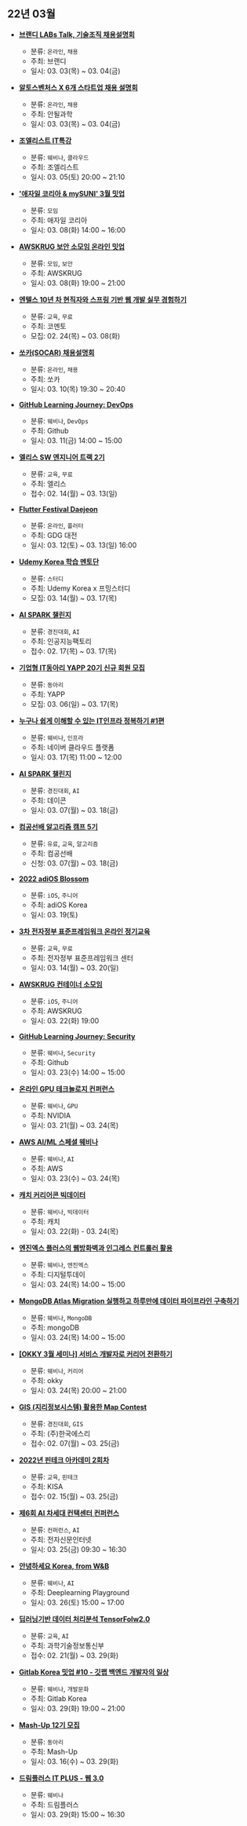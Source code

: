 ## 22년 03월
- __[브랜디 LABs Talk, 기술조직 채용설명회](https://www.wanted.co.kr/events/brandi)__
  - 분류: `온라인`, `채용`
  - 주최: 브랜디
  - 일시: 03. 03(목) ~ 03. 04(금)

- __[알토스벤처스 X 6개 스타트업 채용 설명회](https://okky.kr/article/1167018)__
  - 분류: `온라인`, `채용`
  - 주최: 안될과학
  - 일시: 03. 03(목) ~ 03. 04(금)
- __[조엘리스트 IT특강](https://docs.google.com/forms/d/e/1FAIpQLScriVEYeUE2nyp4FIKhWg-VTt_BqQIqXlcq6R2sZf5f_RKKsg/viewform)__
  - 분류: `웨비나`, `클라우드`
  - 주최: 조엘리스트
  - 일시: 03. 05(토) 20:00 ~ 21:10
- __['애자일 코리아 & mySUNI' 3월 밋업](https://festa.io/events/2134)__
  - 분류: `모임`
  - 주최: 애자일 코리아
  - 일시: 03. 08(화) 14:00 ~ 16:00
- __[AWSKRUG 보안 소모임 온라인 밋업](https://www.meetup.com/ko-KR/awskrug/events/284014515)__
  - 분류: `모임`, `보안`
  - 주최: AWSKRUG
  - 일시: 03. 08(화) 19:00 ~ 21:00
- __[엔텔스 10년 차 현직자와 스프링 기반 웹 개발 실무 경험하기](https://comento.kr/edu/learn/ITSW/%EC%9B%B9%EA%B0%9C%EB%B0%9C-G1770)__
  - 분류: `교육`, `무료`
  - 주최: 코멘토
  - 모집: 02. 24(목) ~ 03. 08(화)
- __[쏘카(SOCAR) 채용설명회](https://www.wanted.co.kr/events/socar)__
  - 분류: `온라인`, `채용`
  - 주최: 쏘카
  - 일시: 03. 10(목) 19:30 ~ 20:40
- __[GitHub Learning Journey: DevOps](https://resources.github.com/webcasts/kr-DevOps-Security/)__
  - 분류: `웨비나`, `DevOps`
  - 주최: Github
  - 일시: 03. 11(금) 14:00 ~ 15:00
- __[엘리스 SW 엔지니어 트랙 2기](https://festa.io/events/2127)__
  - 분류: `교육`, `무료`
  - 주최: 엘리스
  - 접수: 02. 14(월) ~ 03. 13(일)
- __[Flutter Festival Daejeon](https://festa.io/events/2150)__
  - 분류: `온라인`, `플러터`
  - 주최: GDG 대전
  - 일시: 03. 12(토) ~ 03. 13(일) 16:00
- __[Udemy Korea 학습 멘토단](https://applymentor.pming.kr/)__
  - 분류: `스터디`
  - 주최: Udemy Korea x 프밍스터디
  - 모집: 03. 14(월) ~ 03. 17(목)
- __[AI SPARK 챌린지](https://aifactory.notion.site/3-AI-SPARK-08f0d419637b4536a8949c13af375a10)__
  - 분류: `경진대회`, `AI`
  - 주최: 인공지능팩토리
  - 접수: 02. 17(목) ~ 03. 17(목)
- __[기업형 IT동아리 YAPP 20기 신규 회원 모집](https://www.yapp.co.kr)__
  - 분류: `동아리`
  - 주최: YAPP
  - 모집: 03. 06(일) ~ 03. 17(목)
- __[누구나 쉽게 이해할 수 있는 IT인프라 정복하기 #1편](https://festa.io/events/2157)__
  - 분류: `웨비나`, `인프라`
  - 주최: 네이버 클라우드 플랫폼
  - 일시: 03. 17(목) 11:00 ~ 12:00
- __[AI SPARK 챌린지](https://dacon.io/competitions/official/235876/overview/description)__
  - 분류: `경진대회`, `AI`
  - 주최: 데이콘
  - 일시: 03. 07(월) ~ 03. 18(금)
- __[컴공선배 알고리즘 캠프 5기](https://algorithmcamp.oopy.io/)__
  - 분류: `유료`, `교육`, `알고리즘`
  - 주최: 컴공선배
  - 신청: 03. 07(월) ~ 03. 18(금)
- __[2022 adiOS Blossom](https://festa.io/events/2121)__
  - 분류: `iOS`, `주니어`
  - 주최: adiOS Korea
  - 일시: 03. 19(토)
- __[3차 전자정부 표준프레임워크 온라인 정기교육](https://onoffmix.com/event/252178)__
  - 분류: `교육`, `무료`
  - 주최: 전자정부 표준프레임워크 센터
  - 일시: 03. 14(월) ~ 03. 20(일)
- __[AWSKRUG 컨테이너 소모임](https://www.meetup.com/awskrug/events/284399611/)__
  - 분류: `iOS`, `주니어`
  - 주최: AWSKRUG
  - 일시: 03. 22(화) 19:00
- __[GitHub Learning Journey: Security](https://resources.github.com/webcasts/kr-DevOps-Security/)__
  - 분류: `웨비나`, `Security`
  - 주최: Github
  - 일시: 03. 23(수) 14:00 ~ 15:00
- __[온라인 GPU 테크놀로지 컨퍼런스](https://www.nvidia.com/ko-kr/gtc/training/?ncid=ref-inpa-667470)__
  - 분류: `웨비나`, `GPU`
  - 주최: NVIDIA
  - 일시: 03. 21(월) ~ 03. 24(목)
- __[AWS AI/ML 스페셜 웨비나](https://pages.awscloud.com/aiml-special-webinar-kr-reg.html)__
  - 분류: `웨비나`, `AI`
  - 주최: AWS
  - 일시: 03. 23(수) ~ 03. 24(목)
- __[캐치 커리어콘 빅데이터](https://www.catch.co.kr/CatchCafe/CareerCon/2)__
  - 분류: `웨비나`, `빅데이터`
  - 주최: 캐치
  - 일시: 03. 22(화) - 03. 24(목)
- __[엔진엑스 플러스의 웹방화벽과 인그레스 컨트롤러 활용](https://docs.google.com/forms/d/e/1FAIpQLSdIVd6z9pDGB46ij_c72xRjG61H2lEspP14raRnzKIWYT2Byg/viewform)__
  - 분류: `웨비나`, `엔진엑스`
  - 주최: 디지털투데이
  - 일시: 03. 24(목) 14:00 ~ 15:00
- __[MongoDB Atlas Migration 실행하고 하루만에 데이터 파이프라인 구축하기](https://events.mongodb.com/teamspartaatlascustomerstorykr)__
  - 분류: `웨비나`, `MongoDB`
  - 주최: mongoDB
  - 일시: 03. 24(목) 14:00 ~ 15:00
- __[[OKKY 3월 세미나] 서비스 개발자로 커리어 전환하기](https://okky.kr/article/1178766)__
  - 분류: `웨비나`, `커리어`
  - 주최: okky
  - 일시: 03. 24(목) 20:00 ~ 21:00
- __[GIS (지리정보시스템) 활용한 Map Contest](https://www.esrikr.com/)__
  - 분류: `경진대회`, `GIS`
  - 주최: (주)한국에스리
  - 접수: 02. 07(월) ~ 03. 25(금)
- __[2022년 핀테크 아카데미 2회차](https://docs.google.com/forms/d/e/1FAIpQLSdMxLqqsJi09FaOacYl17hf_QPxanrJXoDx9cGXOlRph4jHCQ/viewform)__
  - 분류: `교육`, `핀테크`
  - 주최: KISA
  - 접수: 02. 15(월) ~ 03. 25(금)
- __[제6회 AI 차세대 컨택센터 컨퍼런스](https://conference.etnews.com/conf_info.html?uid=198)__
  - 분류: `컨퍼런스`, `AI`
  - 주최: 전자신문인터넷
  - 일시: 03. 25(금) 09:30 ~ 16:30
- __[안녕하세요 Korea, from W&B](https://conference.etnews.com/conf_info.html?uid=198)__
  - 분류: `웨비나`, `AI`
  - 주최: Deeplearning Playground
  - 일시: 03. 26(토) 15:00 ~ 17:00
- __[딥러닝기반 데이터 처리분석 TensorFolw2.0](http://edu.openhpc.or.kr/openhpc/educ/offline/offlineDetailView.do?offlineId=OFL000000000000100)__
  - 분류: `교육`, `AI`
  - 주최: 과학기술정보통신부
  - 접수: 02. 21(월) ~ 03. 29(화)
- __[Gitlab Korea 밋업 #10 - 깃랩 백엔드 개발자의 일상](https://festa.io/events/2161)__
  - 분류: `웨비나`, `개발문화`
  - 주최: Gitlab Korea
  - 일시: 03. 29(화) 19:00 ~ 21:00
- __[Mash-Up 12기 모집](https://mash-up.kr/)__
  - 분류: `동아리`
  - 주최: Mash-Up
  - 일시: 03. 16(수) ~ 03. 29(화)
- __[드림플러스 IT PLUS - 웹 3.0](https://event-us.kr/dreamplusgangnam/event/42592)__
  - 분류: `웨비나`
  - 주최: 드림플러스
  - 일시: 03. 29(화) 15:00 ~ 16:30